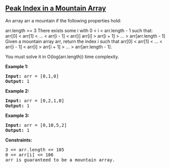 <h2><a href="https://leetcode.com/problems/peak-index-in-a-mountain-array/" targer="_blank">Peak Index in a Mountain Array</a></h2>
 
  <p>An array arr a mountain if the following properties hold:

arr.length >= 3
There exists some i with 0 < i < arr.length - 1 such that:
arr[0] < arr[1] < ... < arr[i - 1] < arr[i]
arr[i] > arr[i + 1] > ... > arr[arr.length - 1]
Given a mountain array arr, return the index i such that arr[0] < arr[1] < ... < arr[i - 1] < arr[i] > arr[i + 1] > ... > arr[arr.length - 1].

You must solve it in O(log(arr.length)) time complexity.
</p>

 

<strong>Example 1:</strong>
<pre>
<strong>Input:</strong> arr = [0,1,0]
<strong>Output:</strong> 1
</pre>

<strong>Example 2:</strong>
<pre>
<strong>Input:</strong> arr = [0,2,1,0]
<strong>Output:</strong> 1
</pre>

<strong>Example 3:</strong>
<pre>
<strong>Input:</strong> arr = [0,10,5,2]
<strong>Output:</strong> 1
</pre>
 

<strong>Constraints:</strong>
<pre>
3 <= arr.length <= 105
0 <= arr[i] <= 106
arr is guaranteed to be a mountain array.
</pre>
